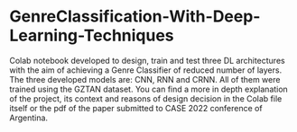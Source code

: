 # GenreClassification-With-Deep-Learning-Techniques


Colab notebook developed to design, train and test three DL architectures with the aim of achieving a Genre Classifier of reduced number of layers.
The three developed models are: CNN, RNN and CRNN.
All of them were trained using the GZTAN dataset.
You can find a more in depth explanation of the project, its context and reasons of design decision in the Colab file itself or the pdf of the paper submitted to 
CASE 2022 conference of Argentina.
